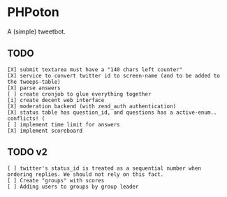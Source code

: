 PHPoton
=======
A (simple) tweetbot.


TODO
-----------
    [X] submit textarea must have a "140 chars left counter"
    [X] service to convert twitter id to screen-name (and to be added to the tweeps-table)
    [X] parse answers
    [ ] create cronjob to glue everything together
    [i] create decent web interface
    [X] moderation backend (with zend_auth authentication)
    [X] status table has question_id, and questions has a active-enum.. conflicts! (
    [ ] implement time limit for answers
    [X] implement scoreboard

TODO v2
------------
    [ ] twitter's status_id is treated as a sequential number when ordering replies. We should not rely on this fact.
    [ ] Create "groups" with scores
    [ ] Adding users to groups by group leader
